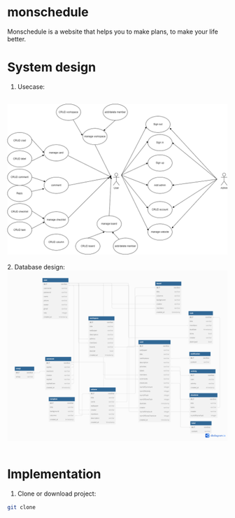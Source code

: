 # monschedule

Monschedule is a website that helps you to make plans, to make your life better.

# System design

1. Usecase:
<br/>
<div align="center">
<img src="./images/monschedule_use_case.drawio.png">
</div>
<br/>
2. Database design:
<br/>
<div align="center">
<img src="./images/database_design.png">
</div>
<br/>

# Implementation

1. Clone or download project:

```bash
git clone
```
